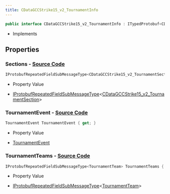 ```yaml
---
title: CDataGCCStrike15_v2_TournamentInfo
---
```


```csharp
public interface CDataGCCStrike15_v2_TournamentInfo : ITypedProtobuf<CDataGCCStrike15_v2_TournamentInfo>, INativeHandle
```

- Implements

## Properties

### **Sections** - [Source Code](https://github.com/swiftly-solution/swiftlys2/blob/main/managed/src/SwiftlyS2.Generated/Protobufs/Interfaces/CDataGCCStrike15_v2_TournamentInfo.cs#L13)

```csharp
IProtobufRepeatedFieldSubMessageType<CDataGCCStrike15_v2_TournamentSection> Sections { get; }
```

- Property Value

- [IProtobufRepeatedFieldSubMessageType](/docs/api/shared/netmessages/iprotobufrepeatedfieldsubmessagetype-1)<[CDataGCCStrike15_v2_TournamentSection](/docs/api/shared/protobufdefinitions/cdatagccstrike15_v2_tournamentsection)>

### **TournamentEvent** - [Source Code](https://github.com/swiftly-solution/swiftlys2/blob/main/managed/src/SwiftlyS2.Generated/Protobufs/Interfaces/CDataGCCStrike15_v2_TournamentInfo.cs#L16)

```csharp
TournamentEvent TournamentEvent { get; }
```

- Property Value

- [TournamentEvent](/docs/api/shared/protobufdefinitions/tournamentevent)

### **TournamentTeams** - [Source Code](https://github.com/swiftly-solution/swiftlys2/blob/main/managed/src/SwiftlyS2.Generated/Protobufs/Interfaces/CDataGCCStrike15_v2_TournamentInfo.cs#L19)

```csharp
IProtobufRepeatedFieldSubMessageType<TournamentTeam> TournamentTeams { get; }
```

- Property Value

- [IProtobufRepeatedFieldSubMessageType](/docs/api/shared/netmessages/iprotobufrepeatedfieldsubmessagetype-1)<[TournamentTeam](/docs/api/shared/protobufdefinitions/tournamentteam)>


